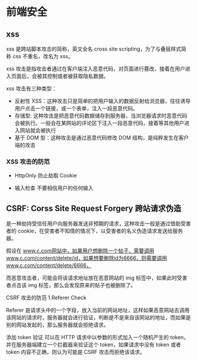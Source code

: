 # 前端安全

## xss

xss 是跨站脚本攻击的简称，英文全名 cross site scripting，为了与叠层样式简称 css 不重名，改名为 xss。

xss 攻击是指攻击者通过在客户端注入恶意代码，对页面进行篡改，接着在用户进入页面后，会被其控制或者被获取隐私数据。

xss 攻击有三种类型：

- 反射性 XSS：这种攻击只是简单的把用户输入的数据反射给浏览器，往往诱导用户点击一个链接，或一个表单，注入一段恶意代码。
- 存储型: 这种攻击是把恶意代码数据储存到服务器，当浏览器请求时恶意代码会被执行。一般会在某网站的评论区下注入一段恶意代码，接着等其他用户进入网站就会被执行
- 基于 DOM 型：这种攻击是通过恶意代码修改 DOM 结构，是纯粹发生在客户端的攻击

### XSS 攻击的防范

- HttpOnly 防止劫取 Cookie

- 输入检查
  不要相信用户的任何输入

## CSRF: Corss Site Request Forgery 跨站请求伪造

是一种劫持受信任用户向服务器发送非预期的请求，这种攻击一般是通过借助受害者的 cookie，在受害者不知情的情况下，以受害者的名义伪造请求发送给服务器。

假设在 www.c.com网站中，如果用户想删除一个帖子，需要调用www.c.com/content/delete/id，如果想要删除id为6666，则需要调用www.c.com/content/delete/6666，

而恶意攻击者，可能会将该请求地址放在恶意网站的 img 标签中，如果此时受害者点击该 img 标签，那么会发现原来的帖子也被删除了。

CSRF 攻击的防范
1.Referer Check

Referer 是请求头中的一个字段，放入当前的网站地址，这样如果恶意网站去调用该网站的请求时，服务器就会进行验证，判断是不是来自该网站的地址，而如果是别的网站发起的，那么服务器就会拒绝请求。

添加 token 验证
可以在 HTTP 请求中以参数的形式加入一个随机产生的 token，并在服务器端建立一个拦截器来验证这个 token，如果请求中没有 token 或者 token 内容不正确，则认为可能是 CSRF 攻击而拒绝该请求。
